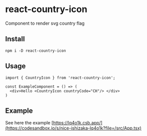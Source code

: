 # react-country-icon
Component to render svg country flag

## Install

`npm i -D react-country-icon`

## Usage

```
import { CountryIcon } from 'react-country-icon';

const ExampleComponent = () => (
  <div>Hello <CountryIcon countryCode="CH"/> </div>
)
```

## Example
See here the example 
[https://lq4o1k.csb.app/](https://codesandbox.io/s/nice-ishizaka-lq4o1k?file=/src/App.tsx)
